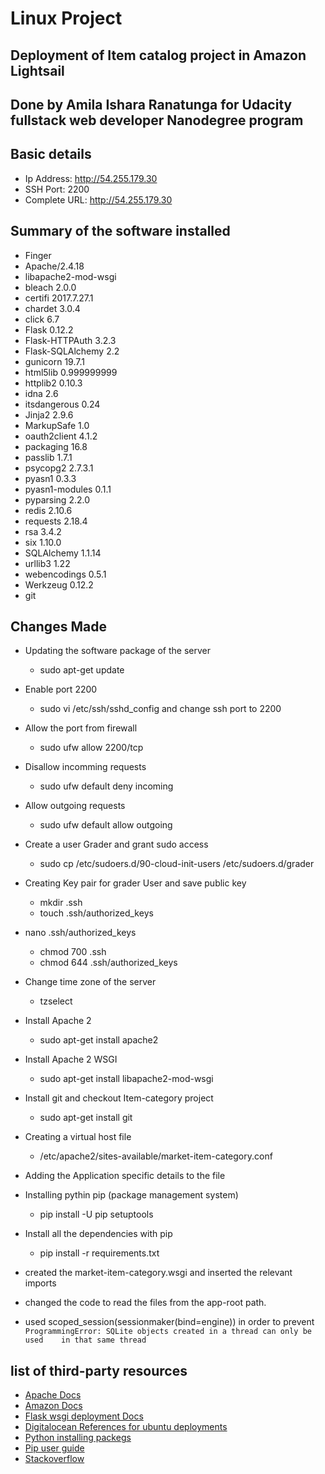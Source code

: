 # Linux Project
## Deployment of Item catalog project in Amazon Lightsail
## Done by Amila Ishara Ranatunga for Udacity fullstack web developer Nanodegree program

## Basic details 

* Ip Address: http://54.255.179.30
* SSH Port: 2200
* Complete URL: http://54.255.179.30

## Summary of the software installed

* Finger
* Apache/2.4.18
* libapache2-mod-wsgi
* bleach 2.0.0
* certifi  2017.7.27.1
* chardet  3.0.4
* click  6.7
* Flask  0.12.2
* Flask-HTTPAuth  3.2.3
* Flask-SQLAlchemy  2.2
* gunicorn  19.7.1
* html5lib  0.999999999
* httplib2  0.10.3
* idna  2.6
* itsdangerous  0.24
* Jinja2  2.9.6
* MarkupSafe  1.0
* oauth2client  4.1.2
* packaging  16.8
* passlib  1.7.1
* psycopg2  2.7.3.1
* pyasn1  0.3.3
* pyasn1-modules  0.1.1
* pyparsing  2.2.0
* redis  2.10.6
* requests  2.18.4
* rsa  3.4.2
* six  1.10.0
* SQLAlchemy  1.1.14
* urllib3  1.22
* webencodings  0.5.1
* Werkzeug  0.12.2
* git

## Changes Made

* Updating the software package of the server
	* sudo apt-get update

* Enable port 2200
	* sudo vi /etc/ssh/sshd_config and change ssh port to 2200

* Allow the port from firewall
	* sudo ufw allow 2200/tcp

* Disallow incomming requests
	* sudo ufw default deny incoming

* Allow outgoing requests
	* sudo ufw default allow outgoing

* Create a user Grader and grant sudo access
	* sudo cp /etc/sudoers.d/90-cloud-init-users /etc/sudoers.d/grader

* Creating Key pair for grader User and save public key
	* mkdir .ssh
	* touch .ssh/authorized_keys

* nano .ssh/authorized_keys
	* chmod 700 .ssh
	* chmod 644 .ssh/authorized_keys

* Change time zone of the server
	* tzselect

* Install Apache 2
	* sudo apt-get install apache2

* Install Apache 2 WSGI
	* sudo apt-get install libapache2-mod-wsgi

* Install git and checkout Item-category project
	* sudo apt-get install git

* Creating a virtual host file 
	* /etc/apache2/sites-available/market-item-category.conf

* Adding the Application specific details to the file

* Installing pythin pip (package management system)
	* pip install -U pip setuptools

* Install all the dependencies with pip
	* pip install -r requirements.txt

* created the market-item-category.wsgi and inserted the relevant imports

* changed the code to read the files from the app-root path.

* used scoped_session(sessionmaker(bind=engine)) in order to prevent ``` ProgrammingError: SQLite objects created in a thread can only be used 	  in that same thread ```


## list of third-party resources

* [Apache Docs](https://httpd.apache.org/docs/)
* [Amazon Docs](https://aws.amazon.com/)
* [Flask wsgi deployment Docs](http://flask.pocoo.org/docs/0.12/deploying/mod_wsgi/)
* [Digitalocean References for ubuntu deployments](https://goo.gl/3ua872)
* [Python installing packegs](https://packaging.python.org/tutorials/installing-packages/)
* [Pip user guide](https://pip.pypa.io/en/stable/user_guide/)
* [Stackoverflow](https://stackoverflow.com/)

